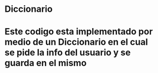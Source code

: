 # Diccionario
# Este codigo esta implementado por medio de un Diccionario en el cual se pide la info del usuario y se guarda en el mismo
